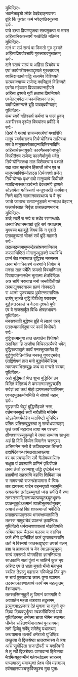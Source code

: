युधिष्ठिरः-  
भवानेतादृशो लोके वेदवेदाङ्गपारगः  
ब्रूहि किं कुर्वतः कर्म भवेद्गतिरनुत्तमा  
सर्पः-  
पात्रे दत्त्वा प्रियाण्युक्त्वा सत्यमुक्त्वा च भारत  
अहिंसानिरतस्स्वर्गं गच्छेदिति मतिर्मम  
युधिष्ठिरः-  
दानं वा सर्प सत्यं वा किमतो गुरु दृश्यते  
अहिंसाप्रिययोश्चापि गुरुलाघवमुच्यताम्  
सर्पः-  
दाने रतत्वं सत्यं च अहिंसा प्रियमेव च  
एषां कार्यगरीयस्त्वाद्दृश्यते गुरुलाघवम्  
क्वचिद्दानप्रयोगाद्धि सत्यमेव विशिष्यते  
सत्यवाक्याच्च राजेन्द्र क्वचिद्दानं विशिष्यते  
एवमेव महेष्वास प्रियवाक्यान्महीपते  
अहिंसा दृश्यते गुर्वी ततश्च प्रियमिष्यते  
एवमेतद्भवेद्राजन्कार्यापेक्षमनन्तरम्  
यदभिप्रेतमन्यत्ते ब्रूहि यावद्ब्रवीम्यहम्  
युधिष्ठिरः-  
कथं स्वर्गे गतिस्सर्प कर्मणां च फलं ध्रुवम्  
अशरीरस्य दृश्येत विषयांश्च ब्रवीहि मे  
सर्पः-  
तिस्रो वै गतयो राजन्जगत्येषां यथाविधि  
मानुषं स्वर्गवासश्च तिर्यग्योनिश्च तास्त्रिधा  
तत्र वै मानुषाल्लोकाद्दानादिभिरनादिभिः  
अहिंसार्थसमायुक्तैः कारणैस्स्वर्गमश्नुते  
विपरीतैश्च राजेन्द्र कारणैर्मानुषो भवेत्  
तिर्यग्योनिस्तथा तात विशेषश्चात्र वक्ष्यते  
यदा त्वत्र महत्त्वेन हिंसार्थो लोभ एव च  
मानुष्यमाविशेन्मोहाद्स तिर्यगवशो व्रजेत्  
तिर्यग्योन्याः पृथग्भावो मानुष्यत्वे विधीयते  
गवादिभ्यस्तथाऽश्वेभ्यो देवत्वमपि दृश्यते  
सोऽयमेता गतीस्सर्वा जन्तुश्चरति कार्यवान्  
निम्ने महति चात्मानमवस्थाप्य च वै नृप  
जातो जातश्च बलवान्भुङ्क्ते नाम्नाऽथ देहवान्  
फलार्थस्तात निर्वृत्तः प्रजालक्षणभावनः  
युधिष्ठिरः-  
शब्दे स्पर्शे च रूपे च तथैव रसगन्धयोः  
तस्याधिष्ठानमव्यग्रो ब्रूहि सर्प यथातथम्  
युगपच्च महाबुद्धे विषयं किं न गृह्यते  
एतावदुच्यतां चोक्तं सर्वं ब्रूहि महामते  
सर्पः-  
तदात्मद्रव्यमायुष्मन्देहसंश्रयणान्वितम्  
करणाधिष्ठितं भोगानुपभुङ्क्ते यथाविधि  
ज्ञानं चैव मनश्चात्र बुद्धिश्च नरसत्तम  
तस्य भोगाधिकरणे करणानि निबोध मे  
मनसा तात पर्येति क्रमशो विषयानिमान्  
विषयायतनत्स्थेन भूतात्मा क्षेत्रविष्ठितः  
अत्र चापि नरव्याघ्र मनो जन्तोर्विधीयते  
तस्माद्युगपदत्रास्य ग्रहणं नोपपद्यते  
स आत्मा पुरुषव्याघ्र भ्रुवोरन्तरमाश्रितः  
द्रव्येषु सृजते बुद्धिं विविधेषु परावराम्  
बुद्धेरुत्तरकालं च वेदना दृश्यते बुधैः  
एष वै राजशार्दूल विधिः क्षेत्रज्ञभावनः  
युधिष्ठिरः-  
मनसश्चापि बुद्धेश्च ब्रूहि मे लक्षणं परम्  
एतदध्यात्मविदुषां परं कार्यं विधीयते  
सर्पः-  
बुद्धिरात्मानुगा तात उत्पातेन विधीयते  
तदाश्रिता हि सञ्ज्ञैषा विधिस्तस्यैषणे भवेत्  
बुद्धिरुत्पाद्यते कार्यं मनस्तूत्पन्नमेव हि  
बुद्धेर्गुणविधिर्नास्ति मनस्तु गुणवद्भवेत्  
एतद्विशेषणं तात मनो बुद्ध्योर्मयेरितम्  
त्वमप्यत्राभिसम्बुद्धः कथं वा मन्यसे स्वयम्  
युधिष्ठिरः-  
अहो बुद्धिमतां श्रेष्ठ शुभा बुद्धिरियं तव  
विदितं वेदितव्यं ते कस्मान्मामनुपृच्छसि  
सर्वज्ञं त्वां कथं मोहो ह्यगमत्स्वर्गवासिनम्  
एवमद्भुतकर्माणमिति मे संशयो महान्  
सर्पः-  
सुप्रज्ञमपि चेद्दूरं बुद्धिर्मोहयते नरम्  
वर्तमानस्सुखे सर्वो नावैतीति मतिर्मम  
सोऽहमैश्वर्यमोहेन मदाविष्टो युधिष्ठिर  
पतितः प्रतिसम्बुद्धस्त्वां तु सम्बोधयाम्यहम्  
कृतं कार्यं महाराज त्वया मम परन्तप  
क्षीणश्शापस्सुकृच्छ्रो मे त्वया सम्भाष्य साधुना  
अहं हि दिवि दिव्येन विमानेन चरन्पुरम्  
अभिमानेन मत्तो वै कञ्चिदन्यन्न चिन्तये  
ब्रह्मर्षिदेवगन्धर्वयक्षराक्षसपन्नगाः  
वरं मम प्रयच्छन्ति सर्वे त्रैलोक्यवासिनः  
चक्षुषा यं प्रपश्यामि प्राणिनं पृथिवीपते  
तस्य तेजो हराम्याशु तद्धि दृष्टेर्बलं मम  
ब्रह्मर्षीणां सहस्राणि वहन्ति शिबिकां मम  
स मामपनयो राजन्भ्रंशयामास वै श्रियः  
तत्र ह्यगस्त्यः पादेन वहन्स्पृष्टो महामुनिः  
अगस्त्येन ततोऽस्म्युक्तो ध्वंस सर्पेति वै रुषा  
ततस्तस्माद्विमानाग्र्यात्प्रच्युतश्च्युतभूषणः  
प्रपतन्बुबुधेऽऽत्मानं व्यालीभूतमधोमुखम्  
अयाचं तमहं विप्रं शापस्यान्तो भवेदिति  
प्रमादात्सम्प्रवृत्तस्य भगवन्क्षम्यतामिति  
ततस्स मामुवाचेदं प्रपतन्तं कृपान्वितः  
युधिष्ठिरो धर्मराजश्शापात्त्वां मोक्षयिष्यति  
अभिमानस्य चैतस्य बलस्य च नराधिप  
फले क्षीणे ह्यनिर्दिष्टं फलं पुण्यमवाप्स्यसि  
ततो मे विस्मयो जातस्तद्दृष्ट्वा तपसो बलम्  
ब्रह्म च ब्राह्मणत्वं च येन त्वाऽहमचूचुदम्  
सत्यं दमस्तपो योगमहिंसा ज्ञाननित्यता  
साधकानि सतां पुंसां न जातिर्न कुलं नृप  
अरिष्ट एष ते भ्राता मुक्तो भीमो महाभुज  
स्वस्ति तेऽस्तु महाराज गमिष्येऽहं दिवं पुनः  
स चायं पुरुषव्याघ्र कालः पुण्य उपागतः  
तदस्मात्कारणात्पार्थ कार्यं मम महत्कृतम्  
वैशम्पायनः-  
ततस्तस्मिन्मुहूर्ते तु विमानं कामगामि वै  
अवपातेन महता तत्रावाप तदुत्तमम्  
इत्युक्त्वाऽऽजगरं देहं मुक्त्वा स नहुषो नृपः  
दिव्यां दिव्यवपुर्भूत्वा स्वकर्मविजितां ययौ  
युधिष्ठिरस्तु धर्मात्मा भ्रात्रा भीमेन सङ्गतः  
धौम्येन सहितश्श्रीमानाश्रमं पुनरागमत्  
ततो द्विजेषु सर्वेषु समेतेषु यथातथम्  
कथयामास तत्सर्वं धर्मराजो युधिष्ठिरः  
तच्छ्रुत्वा ते द्विजश्रेष्ठा भ्रातरश्चास्य ते त्रयः  
आसन्सुव्रीडिता राजन्द्रौपदी च यशस्विनी  
ते तु सर्वे द्विजश्रेष्ठाः पाण्डवानां हितेप्सया  
मैवमित्यब्रुवन्भीमं गर्हयन्तोऽस्य साहसम्  
पाण्डवास्तु भयान्मुक्तं प्रेक्ष्य भीमं महाबलम्  
हर्षमाहारयाञ्चक्रुर्विजह्रुश्च मुदा युताः  
